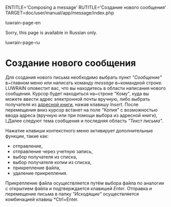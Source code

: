 ENTITLE='Composing a message'
RUTITLE='Создание нового сообщения'
TARGET=doc/user/manual/app/message/index.php

luwrain-page-en

Sorry, this page is available in Russian only.

luwrain-page-ru

# Создание нового сообщения

Для создания нового письма необходимо выбрать пункт *"Сообщение"* в~главном меню
или написать команду *message* в~командной строке.
LUWRAIN оповестит вас, что вы находитесь в области написания нового сообщения.
Курсор будет находиться на~строке "Кому",
куда вы можете ввести адрес электронной почты вручную,
 либо выбрать получателя из [адресной книги](local:/doc/user/app/contacts/),
нажав клавишу *Insert*.
После перемещения вниз курсор встанет на поле "Копия" с возможностью ввода адреса
(вручную или при помощи выбора из адресной книги),
LДалее следуют тема сообщения и последняя область
*"Текст письма"*. 

Нажатие клавиши контекстного меню активирует дополнительные функции, такие как:

* отправление,
* отправление через учетную запись,
* выбор получателя из списка,
* выбор получателя копии из списка,
* прикрепление файла,
* удаление прикрепления.

Прикрепление файла осуществляется путём выбора файла по аналогии с открытием файла и подтверждается клавишей *Enter*.
Отправка и перемещение письма в папку *"Исходящие"*
осуществляется комбинацией клавиш *Ctrl+Enter.
